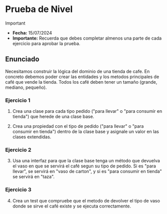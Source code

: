 # Prueba de Nivel
> [!IMPORTANT]
> - **Fecha:** 15/07/2024
> - **Importante:** Recuerda que debes completar almenos una parte de cada ejercicio para aprobar la prueba.

## Enunciado

Necesitamos construir la lógica del dominio de una tienda de cafe. En concreto debemos poder crear las entidades y los metodos principales de café que vende la tienda. Todos los café deben tener un tamaño (grande, mediano, pequeño).

### Ejercicio 1

1. Crea una clase para cada tipo pedido ("para llevar" o "para consumir en tienda") que herede de una clase base.

2. Crea una propiedad con el tipo de pedido ("para llevar" o "para consumir en tienda") dentro de la clase base y asignale un valor en las clases extendidas.

### Ejercicio 2

3. Usa una interfaz para que la clase base tenga un método que devuelva el vaso en que se servirá el café segun su tipo de pedido. Si es "para llevar", se servirá en "vaso de carton", y si es "para consumir en tienda" se servirá en "taza".

### Ejercicio 3

4. Crea un test que compruebe que el metodo de devolver el tipo de vaso donde se sirve el café existe y se ejecuta correctamente.
